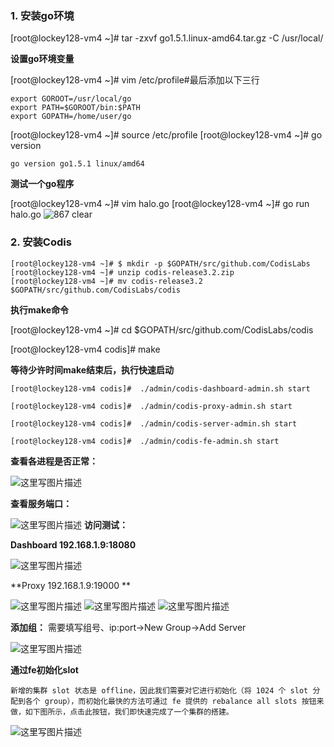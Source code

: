 ### 1. 安装go环境

[root@lockey128-vm4 ~]# tar -zxvf go1.5.1.linux-amd64.tar.gz -C /usr/local/

**设置go环境变量**

[root@lockey128-vm4 ~]#  vim /etc/profile#最后添加以下三行

	export GOROOT=/usr/local/go
	export PATH=$GOROOT/bin:$PATH
	export GOPATH=/home/user/go


 [root@lockey128-vm4 ~]#  source /etc/profile
[root@lockey128-vm4 ~]#  go version

	go version go1.5.1 linux/amd64
**测试一个go程序**

[root@lockey128-vm4 ~]#  vim halo.go
[root@lockey128-vm4 ~]#  go run halo.go
  ![867  clear](http://img.blog.csdn.net/20171019012651432?watermark/2/text/aHR0cDovL2Jsb2cuY3Nkbi5uZXQvTG9ja2V5MjM=/font/5a6L5L2T/fontsize/400/fill/I0JBQkFCMA==/dissolve/70/gravity/SouthEast)

### 2. 安装Codis

	[root@lockey128-vm4 ~]# $ mkdir -p $GOPATH/src/github.com/CodisLabs
	[root@lockey128-vm4 ~]# unzip codis-release3.2.zip
	[root@lockey128-vm4 ~]# mv codis-release3.2 $GOPATH/src/github.com/CodisLabs/codis

**执行make命令**

 [root@lockey128-vm4 ~]#  cd $GOPATH/src/github.com/CodisLabs/codis

[root@lockey128-vm4 codis]# make

**等待少许时间make结束后，执行快速启动**

	[root@lockey128-vm4 codis]#  ./admin/codis-dashboard-admin.sh start

	[root@lockey128-vm4 codis]#  ./admin/codis-proxy-admin.sh start

	[root@lockey128-vm4 codis]#  ./admin/codis-server-admin.sh start

	[root@lockey128-vm4 codis]#  ./admin/codis-fe-admin.sh start
**查看各进程是否正常：**


![这里写图片描述](http://img.blog.csdn.net/20171019013530237?watermark/2/text/aHR0cDovL2Jsb2cuY3Nkbi5uZXQvTG9ja2V5MjM=/font/5a6L5L2T/fontsize/400/fill/I0JBQkFCMA==/dissolve/70/gravity/SouthEast)

**查看服务端口：**

![这里写图片描述](http://img.blog.csdn.net/20171019013925854?watermark/2/text/aHR0cDovL2Jsb2cuY3Nkbi5uZXQvTG9ja2V5MjM=/font/5a6L5L2T/fontsize/400/fill/I0JBQkFCMA==/dissolve/70/gravity/SouthEast)
**访问测试：**

**Dashboard 	192.168.1.9:18080**

![这里写图片描述](http://img.blog.csdn.net/20171019013554104?watermark/2/text/aHR0cDovL2Jsb2cuY3Nkbi5uZXQvTG9ja2V5MjM=/font/5a6L5L2T/fontsize/400/fill/I0JBQkFCMA==/dissolve/70/gravity/SouthEast)

**Proxy 192.168.1.9:19000 **

![这里写图片描述](http://img.blog.csdn.net/20171019013602212?watermark/2/text/aHR0cDovL2Jsb2cuY3Nkbi5uZXQvTG9ja2V5MjM=/font/5a6L5L2T/fontsize/400/fill/I0JBQkFCMA==/dissolve/70/gravity/SouthEast)
![这里写图片描述](http://img.blog.csdn.net/20171019013609777?watermark/2/text/aHR0cDovL2Jsb2cuY3Nkbi5uZXQvTG9ja2V5MjM=/font/5a6L5L2T/fontsize/400/fill/I0JBQkFCMA==/dissolve/70/gravity/SouthEast)
![这里写图片描述](http://img.blog.csdn.net/20171019013617701?watermark/2/text/aHR0cDovL2Jsb2cuY3Nkbi5uZXQvTG9ja2V5MjM=/font/5a6L5L2T/fontsize/400/fill/I0JBQkFCMA==/dissolve/70/gravity/SouthEast)


**添加组：**
需要填写组号、ip:port->New Group->Add Server

![这里写图片描述](http://img.blog.csdn.net/20171019014216066?watermark/2/text/aHR0cDovL2Jsb2cuY3Nkbi5uZXQvTG9ja2V5MjM=/font/5a6L5L2T/fontsize/400/fill/I0JBQkFCMA==/dissolve/70/gravity/SouthEast)


**通过fe初始化slot**

    新增的集群 slot 状态是 offline，因此我们需要对它进行初始化（将 1024 个 slot 分配到各个 group），而初始化最快的方法可通过 fe 提供的 rebalance all slots 按钮来做，如下图所示，点击此按钮，我们即快速完成了一个集群的搭建。

![这里写图片描述](http://img.blog.csdn.net/20171019014529195?watermark/2/text/aHR0cDovL2Jsb2cuY3Nkbi5uZXQvTG9ja2V5MjM=/font/5a6L5L2T/fontsize/400/fill/I0JBQkFCMA==/dissolve/70/gravity/SouthEast)
